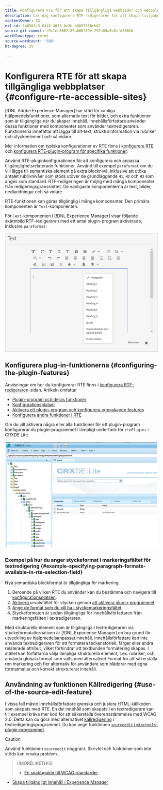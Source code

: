 ```yaml
---
title: Konfigurera RTE för att skapa tillgängliga webbsidor och webbplatser.
description: Lär dig konfigurera RTF-redigeraren för att skapa tillgängliga webbplatser i [!DNL Adobe Experience Manager].
contentOwner: AG
exl-id: 54050fc9-0348-4033-8e2b-b3897588cb62
source-git-commit: e9c1ec6807f86ab00f89ef292a89a0c8efdf802b
workflow-type: tm+mt
source-wordcount: '508'
ht-degree: 1%

---
```


# Konfigurera RTE för att skapa tillgängliga webbplatser {#configure-rte-accessible-sites}

[!DNL Adobe Experience Manager] har stöd för vanliga hjälpmedelsfunktioner, som alternativ text för bilder, och extra funktioner som är tillgängliga när du skapar innehåll. Innehållsförfattare använder dessa funktioner med komponenter som använder textredigeraren. Funktionerna innefattar att lägga till alt-text, strukturinformation via rubriker och styckeelement och så vidare.

Mer information om typiska konfigurationer av RTE finns i [konfigurera RTE](rich-text-editor.md) och [konfigurera RTE-plugin-program för specifika funktioner](configure-rich-text-editor-plug-ins.md).

Använd RTE-pluginkonfigurationen för att konfigurera och anpassa tillgänglighetsrelaterade funktioner. Använd till exempel `paraformat` om du vill lägga till semantiska element på extra blocknivå, inklusive att utöka antalet rubriknivåer som stöds utöver de grundläggande `H1`, `H2` och `H3` som anges som standard. RTF-redigeringen är möjlig med många komponenter från redigeringsgränssnittet. De vanligaste komponenterna är text, bilder, nedladdningar och så vidare.

RTE-funktionen kan göras tillgänglig i många komponenter. Den primära komponenten är `Text`-komponenten.

För `Text`-komponenten i [!DNL Experience Manager] visar följande skärmbild RTF-redigeraren med ett antal plugin-program aktiverade, inklusive `paraformat`:

![Komponenten RTE-text i helskärmsläge](assets/rte-toolbar-full-screen-mode.png)

## Konfigurera plug-in-funktionerna {#configuring-the-plugin-features}

Anvisningar om hur du konfigurerar RTE finns i [konfigurera RTF-redigeraren](rich-text-editor.md)-sidan. Artikeln omfattar

* [Plugin-program och deras funktioner](rich-text-editor.md#aboutplugins)
* [Konfigurationsplatser](rich-text-editor.md#understand-the-configuration-paths-and-locations)
* [Aktivera ett plugin-program och konfigurera egenskapen features](rich-text-editor.md#enable-rte-functionalities-by-activating-plug-ins)
* [Konfigurera andra funktioner i RTE](rich-text-editor.md#enable-rte-functionalities-by-activating-plug-ins)

Om du vill aktivera några eller alla funktioner för ett plugin-program konfigurerar du plugin-programmet i lämpligt underfack för `rtePlugins` i CRXDE Lite.

![CRXDE Lite med exempelplugin-programmet](assets/example-rteplugin-crxde-lite.png)

### Exempel på hur du anger styckeformat i markeringsfältet för textredigering {#example-specifying-paragraph-formats-available-in-rte-selection-field}

Nya semantiska blockformat är tillgängliga för markering.

1. Beroende på vilken RTE du använder kan du bestämma och navigera till [konfigurationsplatsen](rich-text-editor.md#understand-the-configuration-paths-and-locations).
1. [Aktivera ](rich-text-editor.md) urvalsfältet för stycken genom  [att aktivera plugin-programmet](rich-text-editor.md#enable-rte-functionalities-by-activating-plug-ins).
1. [Ange de format som du vill ha i styckemarkeringsfältet](rich-text-editor.md).
1. Styckeformaten är sedan tillgängliga för innehållsförfattaren från markeringsfälten i textredigeraren.

Med strukturella element som är tillgängliga i textredigeraren via styckeformatalternativen är [!DNL Experience Manager] en bra grund för utveckling av hjälpmedelsanpassat innehåll. Innehållsförfattare kan inte använda textredigeraren för att formatera teckenstorlek, färger eller andra relaterade attribut, vilket förhindrar att textbunden formatering skapas. I stället kan författarna välja lämpliga strukturella element, t.ex. rubriker, och använda globala format som valts med alternativet Format för att säkerställa ren markering och fler alternativ för användare som bläddrar med egna formatmallar och korrekt strukturerat innehåll.

## Användning av funktionen Källredigering {#use-of-the-source-edit-feature}

I vissa fall måste innehållsförfattare granska och justera HTML-källkoden som skapats med RTE. En del innehåll som skapats i en textredigerare kan till exempel kräva mer kod för att säkerställa överensstämmelse med WCAG 2.0. Detta kan du göra med alternativet [källredigering](rich-text-editor.md#aboutplugins) i textredigeringsprogrammet. Du kan ange funktionen [`sourceedit` i `misctools`-plugin-programmet](rich-text-editor.md#aboutplugins).

>[!CAUTION]
>
>Använd funktionen `sourceedit` noggrant. Skrivfel och funktioner som inte stöds kan orsaka problem.

<!--
TBD ENGREVIEW: Is this only applicable to Classic UI? 

## Adding Support for further HTML Elements and Attributes {#adding-support-for-additional-html-elements-and-attributes}

To further extend the accessibility features of [!DNL Experience Manager], it is possible to extend the existing components based on the RTE (such as the `Text` and `Table` components) with extra elements and attributes.

The following procedure illustrates how to extend the `Table` component with a `Caption` element that provides information about a data table to assistive technology users:

### Example: Add a caption to a table properties dialog {#example-adding-the-caption-to-the-table-properties-dialog}

In the constructor of the `TablePropertiesDialog`, add an extra text input field that is used for editing the caption. Set the `itemId` to `caption` (the DOM attribute’s name) to automatically handle its content.

In a `Table`, set the attribute to the DOM element or or remove it from the DOM element. The dialog in the `config` object passed the value. Set or remove the DOM attributes using the corresponding `CQ.form.rte.Common` methods (`com` is a shortcut for `CQ.form.rte.Common`). Using `CQ.form.rte.Common` methods avoids common pitfalls with browser implementations.

>[!NOTE]
>
>This procedure is only suitable for the classic UI.

### Step-by-step instructions {#step-by-step-instructions}

1. Start CRXDE Lite. For example: [http://localhost:4502/crx/de/](http://localhost:4502/crx/de/)

1. Copy `/libs/cq/ui/widgets/source/widgets/form/rte/commands/Table.js` to `/apps/cq/ui/widgets/source/widgets/form/rte/commands/Table.js`. Create intermediate folders if those do not exist.

1. Copy `/libs/cq/ui/widgets/source/widgets/form/rte/plugins/TablePropertiesDialog.js` to `/apps/cq/ui/widgets/source/widgets/form/rte/plugins/TablePropertiesDialog.js`.

1. Open `/apps/cq/ui/widgets/source/widgets/form/rte/plugins/TablePropertiesDialog.js` file to edit.

1. In the `constructor` method, before the mention of `var dialogRef = this;`, add the following code:

   ```javascript
   editItems.push({
       "itemId": "caption",
       "name": "caption",
       "xtype": "textfield",
       "fieldLabel": CQ.I18n.getMessage("Caption"),
       "value": (this.table && this.table.caption ? this.table.caption.textContent : "")
   });
   ```

1. Open `/apps/cq/ui/widgets/source/widgets/form/rte/commands/Table.js` file.

1. Add the following code at the end of the `transferConfigToTable` method:

   ```javascript
   /**
    * Adds Caption Element
   */
   var captionElement;
   if (dom.firstChild && dom.firstChild.tagName.toLowerCase() == "caption")
   {
      captionElement = dom.firstChild;
   }
   if (config.caption)
   {
       var captionTextNode = document.createTextNode(config.caption)
       if (captionElement)
       {
          dom.replaceNode(captionElement.firstChild,captionTextNode);
       } else
       {
           captionElement = document.createElement("caption");
           captionElement.appendChild(captionTextNode);
           if (dom.childNodes.length>0)
           {
              dom.insertBefore(captionElement, dom.firstChild);
           } else
           {
              dom.appendChild(captionElement);
           }
       }
   } else if (captionElement)
   {
     dom.removeChild(captionElement);
   }
   ```

1. To save your changes, click **[!UICONTROL Save All]**.

## Best practices and limitations {#best-practices-limitations-tips}

* A plain text field is not the only type of input allowed for the value of the caption element. You can use any ExtJS widget, that provides the caption’s value through its `getValue()` method.
* To add editing capabilities for more elements and attributes, ensure that:

  * The `itemId` property for each corresponding field is set to the name of the appropriate DOM attribute (`TablePropertiesDialog`).
  * The attribute is set and/or removed on the DOM element explicitly (`Table`).
-->

>[!MORELIKETHIS]
>
>* [En snabbguide till WCAG-standarder](/help/compliance/accessibility/quick-guide-wcag.md)
* [Skapa tillgängligt innehåll i Experience Manager](/help/sites-cloud/authoring/fundamentals/accessible-content.md)

